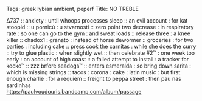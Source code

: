 Tags: greek lybian ambient, peperf
Title: NO TREBLE
  
∆737 :: anxiety : until whoops processes sleep :: an evil account : for kat stoopid :: u pornicú : u stvarnosti :: zero point two decrease : in respiratory rate : so one can go to the gym : and sweat loads :: release three : a knee killer :: chadox1 : granato : instead of horse dewormer :: groceries : for two parties : including cake :: press cook the carnitas : while she does the curry :: try to glue plastic : when slightly wet :: then celebrate #2™ : one week too early : on account of high coast :: a failed attempt to install : a tracker for kocko™ :: zzz brfore seadogs™ :: enters esmeralda : so bring down sarita : which is missing strings :: tacos : corona : cake : latin music : but first enough charlie : for a requiem :: freight to peppa street : then pau nas sardinhas  
<https://paulvoudouris.bandcamp.com/album/passage>